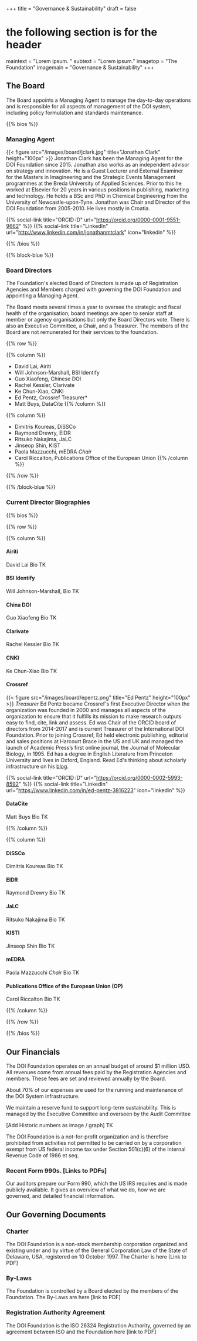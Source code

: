 +++
title = "Governance & Sustainability"
draft = false
# the following section is for the header
maintext = "Lorem ipsum. "
subtext = "Lorem ipsum."
imagetop = "The Foundation"
imagemain = "Governance & Sustainability"
+++


## The Board

The Board appoints a Managing Agent to manage the day-to-day operations and is responsible for all aspects of management of the DOI system, including policy formulation and standards maintenance. 

{{% bios %}}

### Managing Agent
{{< figure src="/images/board/jclark.jpg" title="Jonathan Clark" height="100px" >}} 
Jonathan Clark has been the Managing Agent for the DOI Foundation since 2015. Jonathan also works as an independent advisor on strategy and innovation. He is a Guest Lecturer and External Examiner for the Masters in Imagineering and the Strategic Events Management programmes at the Breda University of Applied Sciences. Prior to this he worked at Elsevier for 20 years in various positions in publishing, marketing and technology. He holds a BSc and PhD in Chemical Engineering from the University of Newcastle-upon-Tyne. Jonathan was Chair and Director of the DOI Foundation from 2005-2010. He lives mostly in Croatia.

{{% social-link title="ORCID iD" url="https://orcid.org/0000-0001-9551-9662" %}}
{{% social-link title="LinkedIn" url="http://www.linkedin.com/in/jonathanmtclark" icon="linkedin" %}}

{{% /bios %}}


{{% block-blue %}}

### Board Directors

The Foundation's elected Board of Directors is made up of Registration Agencies and Members charged with governing the DOI Foundation and appointing a Managing Agent.

The Board meets several times a year to oversee the strategic and fiscal health of the organisation; board meetings are open to senior staff at member or agency organisations but only the Board Directors vote. There is also an Executive Committee, a Chair, and a Treasurer. The members of the Board are not remunerated for their services to the foundation.

{{% row %}}

{{% column %}}
- David Lai, Airiti
- Will Johnson-Marshall, BSI Identify
- Guo Xiaofeng, Chinese DOI
- Rachel Kessler, Clarivate
- Ke Chun-Xiao, CNKI
- Ed Pentz, Crossref Treasurer*
- Matt Buys, DataCite
{{% /column %}}

{{% column %}}
- Dimitris Koureas, DiSSCo
- Raymond Drewry, EIDR
- Ritsuko Nakajima, JaLC
- Jinseop Shin, KIST
- Paola Mazzucchi, mEDRA *Chair*
- Carol Riccalton, Publications Office of the European Union
{{% /column %}}

{{% /row %}}

{{% /block-blue %}}

### Current Director Biographies

{{% bios %}}

{{% row %}}

{{% column %}}

#### Airiti

David Lai
Bio TK

#### BSI Identify

Will Johnson-Marshall,
Bio TK

#### China DOI

Guo Xiaofeng
Bio TK

#### Clarivate

Rachel Kessler
Bio TK

#### CNKI 

Ke Chun-Xiao
Bio TK

#### Crossref
{{< figure src="/images/board/epentz.png" title="Ed Pentz" height="100px" >}} 
*Treasurer*
Ed Pentz became Crossref's first Executive Director when the organization was founded in 2000 and manages all aspects of the organization to ensure that it fulfills its mission to make research outputs easy to find, cite, link and assess. Ed was Chair of the ORCID board of directors from 2014-2017 and is current Treasurer of the International DOI Foundation. Prior to joining Crossref, Ed held electronic publishing, editorial and sales positions at Harcourt Brace in the US and UK and managed the launch of Academic Press’s first online journal, the Journal of Molecular Biology, in 1995. Ed has a degree in English Literature from Princeton University and lives in Oxford, England. Read Ed's thinking about scholarly infrastructure on his [blog](https://www.crossref.org/authors/ed-pentz/).

{{% social-link title="ORCID iD" url="https://orcid.org/0000-0002-5993-8592" %}}
{{% social-link title="LinkedIn" url="https://www.linkedin.com/in/ed-pentz-3816223" icon="linkedin" %}}

#### DataCite

Matt Buys
Bio TK

{{% /column %}}

{{% column %}}

#### DiSSCo

Dimitris Koureas
Bio TK

#### EIDR

Raymond Drewry
Bio TK

#### JaLC

Ritsuko Nakajima
Bio TK

#### KISTI

Jinseop Shin
Bio TK

#### mEDRA

Paola Mazzucchi
*Chair*
Bio TK

#### Publications Office of the European Union (OP)

Carol Riccalton
Bio TK

{{% /column %}}

{{% /row %}}

{{% /bios %}}

## Our Financials

The DOI Foundation operates on an annual budget of around $1 million USD. All revenues come from annual fees paid by the Registration Agencies and members. These fees are set and reviewed annually by the Board.

About 70% of our expenses are used for the running and maintenance of the DOI System infrastructure. 

We maintain a reserve fund to support long-term sustainability. This is managed by the Executive Committee and overseen by the Audit Committee 

[Add Historic numbers as image / graph] TK

The DOI Foundation is a not-for-profit organization and is therefore prohibited from activities not permitted to be carried on by a corporation exempt from US federal income tax under Section 501(c)(6) of the Internal Revenue Code of 1986 et seq. 

### Recent Form 990s. [Links to PDFs]
Our auditors prepare our Form 990, which the US IRS requires and is made publicly available. It gives an overview of what we do, how we are governed, and detailed financial information.

## Our Governing Documents

### Charter

The DOI Foundation is a non-stock membership corporation organized and existing under and by virtue of the General Corporation Law of the State of Delaware, USA, registered on 10 October 1997. The Charter is here  [Link to PDF]

### By-Laws

The Foundation is controlled by a Board elected by the members of the Foundation. The By-Laws are here [link to PDF]

### Registration Authority Agreement

The DOI Foundation is the ISO 26324 Registration Authority, governed by an agreement between ISO and the Foundation here [link to PDF]


